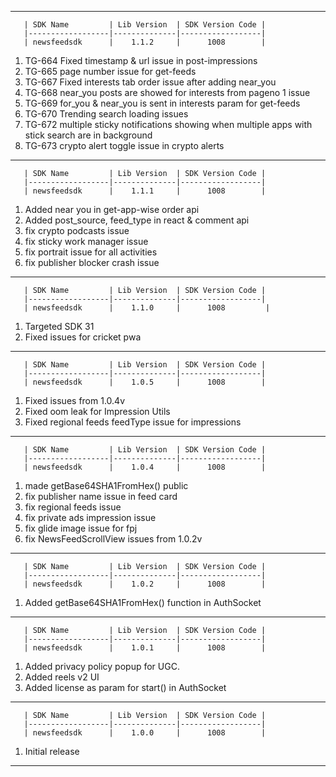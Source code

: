 ----------------------------------------------------------------------------------------------------------------------------

       | SDK Name         | Lib Version  | SDK Version Code |
       |------------------|--------------|------------------|
       | newsfeedsdk      |    1.1.2     |      1008        |

1. TG-664 Fixed timestamp & url issue in post-impressions 
2. TG-665 page number issue for get-feeds 
3. TG-667 Fixed interests tab order issue after adding near_you 
4. TG-668 near_you posts are showed for interests from pageno 1 issue 
5. TG-669 for_you & near_you is sent in interests param for get-feeds 
6. TG-670 Trending search loading issues 
7. TG-672 multiple sticky notifications showing when multiple apps with stick search are in background 
8. TG-673 crypto alert toggle issue in crypto alerts

----------------------------------------------------------------------------------------------------------------------------

       | SDK Name         | Lib Version  | SDK Version Code |
       |------------------|--------------|------------------|
       | newsfeedsdk      |    1.1.1     |      1008        |

1. Added near you in get-app-wise order api
2. Added post_source, feed_type in react & comment api
3. fix crypto podcasts issue
4. fix sticky work manager issue
5. fix portrait issue for all activities
6. fix publisher blocker crash issue

----------------------------------------------------------------------------------------------------------------------------

       | SDK Name         | Lib Version  | SDK Version Code |
       |------------------|--------------|------------------|
       | newsfeedsdk      |    1.1.0     |      1008         |

1. Targeted SDK 31
2. Fixed issues for cricket pwa

----------------------------------------------------------------------------------------------------------------------------

       | SDK Name         | Lib Version  | SDK Version Code |
       |------------------|--------------|------------------|
       | newsfeedsdk      |    1.0.5     |      1008        |

1. Fixed issues from 1.0.4v
2. Fixed oom leak for Impression Utils
3. Fixed regional feeds feedType issue for impressions

----------------------------------------------------------------------------------------------------------------------------

       | SDK Name         | Lib Version  | SDK Version Code |
       |------------------|--------------|------------------|
       | newsfeedsdk      |    1.0.4     |      1008        |

1. made getBase64SHA1FromHex() public
2. fix publisher name issue in feed card
3. fix regional feeds issue
4. fix private ads impression issue
5. fix glide image issue for fpj
6. fix NewsFeedScrollView issues from 1.0.2v

----------------------------------------------------------------------------------------------------------------------------

       | SDK Name         | Lib Version  | SDK Version Code |
       |------------------|--------------|------------------|
       | newsfeedsdk      |    1.0.2     |      1008        |

1. Added getBase64SHA1FromHex() function in AuthSocket

----------------------------------------------------------------------------------------------------------------------------

       | SDK Name         | Lib Version  | SDK Version Code |
       |------------------|--------------|------------------|
       | newsfeedsdk      |    1.0.1     |      1008        |

1. Added privacy policy popup for UGC.
2. Added reels v2 UI
3. Added license as param for start() in AuthSocket

----------------------------------------------------------------------------------------------------------------------------

       | SDK Name         | Lib Version  | SDK Version Code |
       |------------------|--------------|------------------|
       | newsfeedsdk      |    1.0.0     |      1008        |

1. Initial release

----------------------------------------------------------------------------------------------------------------------------
